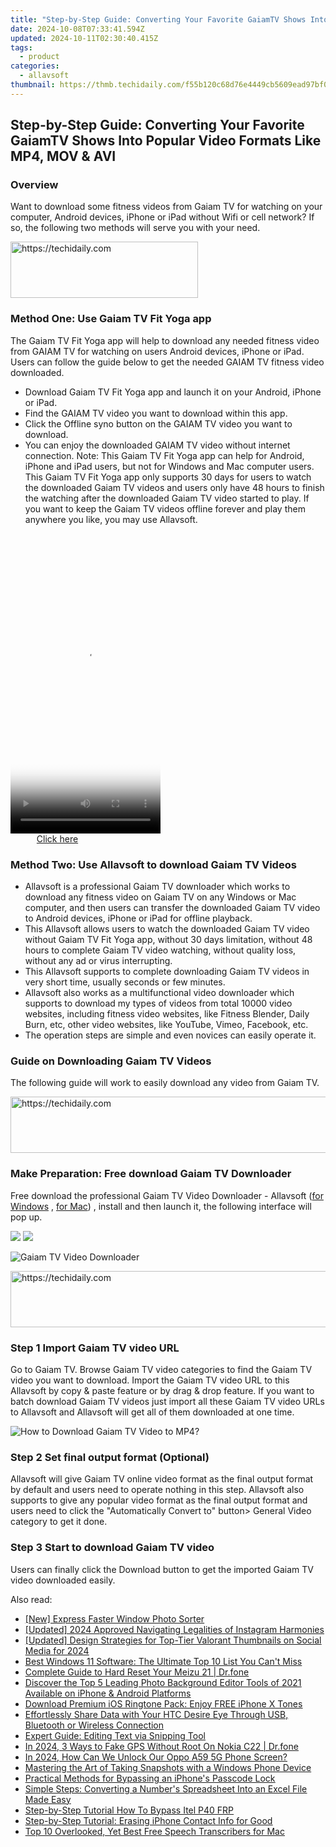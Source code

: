 ```yaml
---
title: "Step-by-Step Guide: Converting Your Favorite GaiamTV Shows Into Popular Video Formats Like MP4, MOV & AVI"
date: 2024-10-08T07:33:41.594Z
updated: 2024-10-11T02:30:40.415Z
tags:
  - product
categories:
  - allavsoft
thumbnail: https://thmb.techidaily.com/f55b120c68d76e4449cb5609ead97bf0a2f306573825bcc3d502f312c1d75f0b.png
---
```


## Step-by-Step Guide: Converting Your Favorite GaiamTV Shows Into Popular Video Formats Like MP4, MOV & AVI

### Overview

Want to download some fitness videos from Gaiam TV for watching on your computer, Android devices, iPhone or iPad without Wifi or cell network? If so, the following two methods will serve you with your need.

<!-- affiliate ads begin -->
<a href="https://aligracehair.sjv.io/c/5597632/1880927/19272" target="_top" id="1880927">
  <img src="//a.impactradius-go.com/display-ad/19272-1880927" border="0" alt="https://techidaily.com" width="300" height="90"/>
</a>
<img height="0" width="0" src="https://aligracehair.sjv.io/i/5597632/1880927/19272" style="position:absolute;visibility:hidden;" border="0" />
<!-- affiliate ads end -->

### Method One: Use Gaiam TV Fit Yoga app

The Gaiam TV Fit Yoga app will help to download any needed fitness video from GAIAM TV for watching on users Android devices, iPhone or iPad. Users can follow the guide below to get the needed GAIAM TV fitness video downloaded.

* Download Gaiam TV Fit Yoga app and launch it on your Android, iPhone or iPad.
* Find the GAIAM TV video you want to download within this app.
* Click the Offline syno button on the GAIAM TV video you want to download.
* You can enjoy the downloaded GAIAM TV video without internet connection. Note: This Gaiam TV Fit Yoga app can help for Android, iPhone and iPad users, but not for Windows and Mac computer users. This Gaiam TV Fit Yoga app only supports 30 days for users to watch the downloaded Gaiam TV videos and users only have 48 hours to finish the watching after the downloaded Gaiam TV video started to play. If you want to keep the Gaiam TV videos offline forever and play them anywhere you like, you may use Allavsoft.

<!-- affiliate ads begin -->
<span id="1770544">
					<video width="240" height="480" style="cursor:pointer"
           poster="//a.impactradius-go.com/display-clicktoplayimage/1770544.png"
           onclick="if(!this.playClicked){this.play();this.setAttribute('controls',true);this.playClicked=true;}">
	   <source src="//a.impactradius-go.com/display-ad/20702-1770544">
	   <img src="//a.impactradius-go.com/display-clicktoplayimage/1770544.png" style="border: none; height: 100%; width: 100%; object-fit: contain">
	</video>
	<div style="width:150px;text-align:center"><a href="javascript:window.open(decodeURIComponent('https%3A%2F%2Ftokenmetrics.sjv.io%2Fc%2F5597632%2F1770544%2F20702'), '_blank');void(0);">Click here</a></div>
</span>
<img height="0" width="0" src="https://imp.pxf.io/i/5597632/1770544/20702" style="position:absolute;visibility:hidden;" border="0" />
<!-- affiliate ads end -->

### Method Two: Use Allavsoft to download Gaiam TV Videos

* Allavsoft is a professional Gaiam TV downloader which works to download any fitness video on Gaiam TV on any Windows or Mac computer, and then users can transfer the downloaded Gaiam TV video to Android devices, iPhone or iPad for offline playback.
* This Allavsoft allows users to watch the downloaded Gaiam TV video without Gaiam TV Fit Yoga app, without 30 days limitation, without 48 hours to complete Gaiam TV video watching, without quality loss, without any ad or virus interrupting.
* This Allavsoft supports to complete downloading Gaiam TV videos in very short time, usually seconds or few minutes.
* Allavsoft also works as a multifunctional video downloader which supports to download my types of videos from total 10000 video websites, including fitness video websites, like Fitness Blender, Daily Burn, etc, other video websites, like YouTube, Vimeo, Facebook, etc.
* The operation steps are simple and even novices can easily operate it.

### Guide on Downloading Gaiam TV Videos

The following guide will work to easily download any video from Gaiam TV.

<!-- affiliate ads begin -->
<a href="https://aligracehair.sjv.io/c/5597632/1902278/19272" target="_top" id="1902278">
  <img src="//a.impactradius-go.com/display-ad/19272-1902278" border="0" alt="https://techidaily.com" width="728" height="90"/>
</a>
<img height="0" width="0" src="https://aligracehair.sjv.io/i/5597632/1902278/19272" style="position:absolute;visibility:hidden;" border="0" />
<!-- affiliate ads end -->

### Make Preparation: Free download Gaiam TV Downloader

Free download the professional Gaiam TV Video Downloader - Allavsoft ([for Windows](https://tools.techidaily.com/allavsoft/products/) , [for Mac](https://tools.techidaily.com/allavsoft/products/)) , install and then launch it, the following interface will pop up.

[![](https://www.allavsoft.com/how-to/../images/how-to/free-download-win.jpg)](https://tools.techidaily.com/allavsoft/products/) [![](https://www.allavsoft.com/how-to/../images/how-to/free-download-mac.jpg)](https://tools.techidaily.com/allavsoft/products/)

![Gaiam TV Video Downloader](https://www.allavsoft.com/how-to/../images/allavsoft/screen-shot-600.jpg)

<!-- affiliate ads begin -->
<a href="https://aligracehair.sjv.io/c/5597632/2087267/19272" target="_top" id="2087267">
  <img src="//a.impactradius-go.com/display-ad/19272-2087267" border="0" alt="https://techidaily.com" width="728" height="90"/>
</a>
<img height="0" width="0" src="https://aligracehair.sjv.io/i/5597632/2087267/19272" style="position:absolute;visibility:hidden;" border="0" />
<!-- affiliate ads end -->

### Step 1 Import Gaiam TV video URL

Go to Gaiam TV. Browse Gaiam TV video categories to find the Gaiam TV video you want to download. Import the Gaiam TV video URL to this Allavsoft by copy & paste feature or by drag & drop feature. If you want to batch download Gaiam TV videos just import all these Gaiam TV video URLs to Allavsoft and Allavsoft will get all of them downloaded at one time.

![How to Download Gaiam TV Video to MP4?](https://www.allavsoft.com/how-to/../images/how-to/download-rtmp-video/download-rtmp-video.jpg)

### Step 2 Set final output format (Optional)

Allavsoft will give Gaiam TV online video format as the final output format by default and users need to operate nothing in this step. Allavsoft also supports to give any popular video format as the final output format and users need to click the "Automatically Convert to" button> General Video category to get it done.

### Step 3 Start to download Gaiam TV video

Users can finally click the Download button to get the imported Gaiam TV video downloaded easily.

<ins class="adsbygoogle"
     style="display:block"
     data-ad-format="autorelaxed"
     data-ad-client="ca-pub-7571918770474297"
     data-ad-slot="1223367746"></ins>

<ins class="adsbygoogle"
     style="display:block"
     data-ad-client="ca-pub-7571918770474297"
     data-ad-slot="8358498916"
     data-ad-format="auto"
     data-full-width-responsive="true"></ins>

<span class="atpl-alsoreadstyle">Also read:</span>
<div><ul>
<li><a href="https://fox-hovers.techidaily.com/new-express-faster-window-photo-sorter/"><u>[New] Express Faster Window Photo Sorter</u></a></li>
<li><a href="https://instagram-videos.techidaily.com/updated-2024-approved-navigating-legalities-of-instagram-harmonies/"><u>[Updated] 2024 Approved Navigating Legalities of Instagram Harmonies</u></a></li>
<li><a href="https://facebook-video-footage.techidaily.com/updated-design-strategies-for-top-tier-valorant-thumbnails-on-social-media-for-2024/"><u>[Updated] Design Strategies for Top-Tier Valorant Thumbnails on Social Media for 2024</u></a></li>
<li><a href="https://discover-deluxe.techidaily.com/best-windows-11-software-the-ultimate-top-10-list-you-cant-miss/"><u>Best Windows 11 Software: The Ultimate Top 10 List You Can't Miss</u></a></li>
<li><a href="https://techidaily.com/complete-guide-to-hard-reset-your-meizu-21-drfone-by-drfone-reset-android-reset-android/"><u>Complete Guide to Hard Reset Your Meizu 21 | Dr.fone</u></a></li>
<li><a href="https://discover-deluxe.techidaily.com/discover-the-top-5-leading-photo-background-editor-tools-of-2021-available-on-iphone-and-android-platforms/"><u>Discover the Top 5 Leading Photo Background Editor Tools of 2021 Available on iPhone & Android Platforms</u></a></li>
<li><a href="https://discover-deluxe.techidaily.com/download-premium-ios-ringtone-pack-enjoy-free-iphone-x-tones/"><u>Download Premium iOS Ringtone Pack: Enjoy FREE iPhone X Tones</u></a></li>
<li><a href="https://discover-deluxe.techidaily.com/effortlessly-share-data-with-your-htc-desire-eye-through-usb-bluetooth-or-wireless-connection/"><u>Effortlessly Share Data with Your HTC Desire Eye Through USB, Bluetooth or Wireless Connection</u></a></li>
<li><a href="https://win11-tips.techidaily.com/expert-guide-editing-text-via-snipping-tool/"><u>Expert Guide: Editing Text via Snipping Tool</u></a></li>
<li><a href="https://fake-location.techidaily.com/in-2024-3-ways-to-fake-gps-without-root-on-nokia-c22-drfone-by-drfone-virtual-android/"><u>In 2024, 3 Ways to Fake GPS Without Root On Nokia C22 | Dr.fone</u></a></li>
<li><a href="https://android-unlock.techidaily.com/in-2024-how-can-we-unlock-our-oppo-a59-5g-phone-screen-by-drfone-android/"><u>In 2024, How Can We Unlock Our Oppo A59 5G Phone Screen?</u></a></li>
<li><a href="https://discover-deluxe.techidaily.com/mastering-the-art-of-taking-snapshots-with-a-windows-phone-device/"><u>Mastering the Art of Taking Snapshots with a Windows Phone Device</u></a></li>
<li><a href="https://discover-deluxe.techidaily.com/practical-methods-for-bypassing-an-iphones-passcode-lock/"><u>Practical Methods for Bypassing an iPhone's Passcode Lock</u></a></li>
<li><a href="https://discover-deluxe.techidaily.com/simple-steps-converting-a-numbers-spreadsheet-into-an-excel-file-made-easy/"><u>Simple Steps: Converting a Number's Spreadsheet Into an Excel File Made Easy</u></a></li>
<li><a href="https://bypass-frp.techidaily.com/step-by-step-tutorial-how-to-bypass-itel-p40-frp-by-drfone-android/"><u>Step-by-Step Tutorial How To Bypass Itel P40 FRP</u></a></li>
<li><a href="https://discover-deluxe.techidaily.com/step-by-step-tutorial-erasing-iphone-contact-info-for-good/"><u>Step-by-Step Tutorial: Erasing iPhone Contact Info for Good</u></a></li>
<li><a href="https://fox-http.techidaily.com/top-10-overlooked-yet-best-free-speech-transcribers-for-mac/"><u>Top 10 Overlooked, Yet Best Free Speech Transcribers for Mac</u></a></li>
</ul></div>

